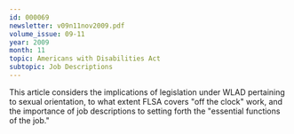 ```yaml
---
id: 000069
newsletter: v09n11nov2009.pdf
volume_issue: 09-11
year: 2009
month: 11
topic: Americans with Disabilities Act
subtopic: Job Descriptions
---
```


This article considers the implications of legislation under WLAD pertaining to sexual orientation, to what extent FLSA covers "off the clock" work, and the importance of job descriptions to setting forth the "essential functions of the job."